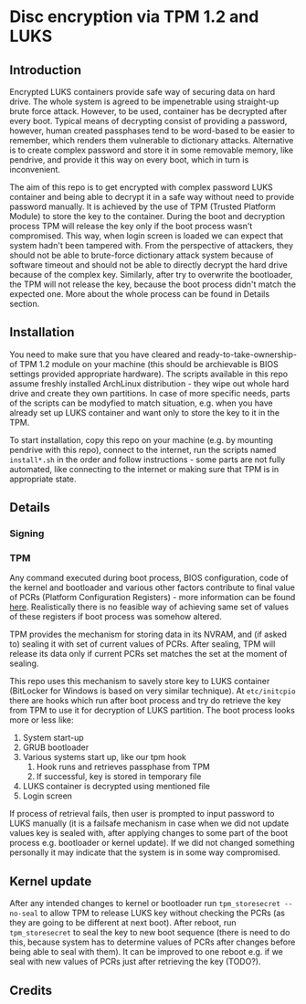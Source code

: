 # Disc encryption via TPM 1.2 and LUKS

## Introduction

Encrypted LUKS containers provide safe way of securing data on hard drive. The whole system is agreed to be impenetrable using straight-up brute force attack. However, to be used, container has be decrypted after every boot. Typical means of decrypting consist of providing a password, however, human created passphases tend to be word-based to be easier to remember, which renders them vulnerable to dictionary attacks. Alternative is to create complex password and store it in some removable memory, like pendrive, and provide it this way on every boot, which in turn is inconvenient.

The aim of this repo is to get encrypted with complex password LUKS container and being able to decrypt it in a safe way without need to provide password manually. It is achieved by the use of TPM (Trusted Platform Module) to store the key to the container. During the boot and decryption process TPM will release the key only if the boot process wasn't compromised. This way, when login screen is loaded we can expect that system hadn't been tampered with. From the perspective of attackers, they should not be able to brute-force dictionary attack system because of software timeout and should not be able to directly decrypt the hard drive because of the complex key. Similarly, after try to overwrite the bootloader, the TPM will not release the key, because the boot process didn't match the expected one. More about the whole process can be found in Details section.

## Installation

You need to make sure that you have cleared and ready-to-take-ownership-of TPM 1.2 module on your machine (this should be archievable is BIOS settings provided appropriate hardware). The scripts available in this repo assume freshly installed ArchLinux distribution - they wipe out whole hard drive and create they own partitions. In case of more specific needs, parts of the scripts can be modyfied to match situation, e.g. when you have already set up LUKS container and want only to store the key to it in the TPM.

To start installation, copy this repo on your machine (e.g. by mounting pendrive with this repo), connect to the internet, run the scripts named `install*.sh` in the order and follow instructions - some parts are not fully automated, like connecting to the internet or making sure that TPM is in appropriate state.

## Details

### Signing

### TPM

Any command executed during boot process, BIOS configuration, code of the kernel and bootloader and various other factors contribute to final value of PCRs (Platform Configuration Registers) - more information can be found [here](https://ebrary.net/24779/computer_science/platform_configuration_registers). Realistically there is no feasible way of achieving same set of values of these registers if boot process was somehow altered.

TPM provides the mechanism for storing data in its NVRAM, and (if asked to) sealing it with set of current values of PCRs. After sealing, TPM will release its data only if current PCRs set matches the set at the moment of sealing.

This repo uses this mechanism to savely store key to LUKS container (BitLocker for Windows is based on very similar technique). At `etc/initcpio` there are hooks which run after boot process and try do retrieve the key from TPM to use it for decryption of LUKS partition. The boot process looks more or less like:

1. System start-up
2. GRUB bootloader
3. Various systems start up, like our tpm hook
    1. Hook runs and retrieves passphase from TPM
    2. If successful, key is stored in temporary file
4. LUKS container is decrypted using mentioned file
5. Login screen 

If process of retrieval fails, then user is prompted to input password to LUKS manually (it is a failsafe mechanism in case when we did not update values key is sealed with, after applying changes to some part of the boot process e.g. bootloader or kernel update). If we did not changed something personally it may indicate that the system is in some way compromised.

## Kernel update

After any intended changes to kernel or bootloader run `tpm_storesecret --no-seal` to allow TPM to release LUKS key without checking the PCRs (as they are going to be different at next boot). After reboot, run `tpm_storesecret` to seal the key to new boot sequence (there is need to do this, because system has to determine values of PCRs after changes before being able to seal with them). It can be improved to one reboot e.g. if we seal with new values of PCRs just after retrieving the key (TODO?).

## Credits